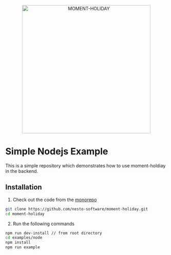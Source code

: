 <p align="center">
  <img alt="MOMENT-HOLIDAY" width="400px" src="https://nesto-software.github.io/moment-holiday/docs/assets/images/moment-holiday.png" />
</p>

# Simple Nodejs Example
This is a simple repository which demonstrates how to use moment-holdiay in the backend.

## Installation

1. Check out the code from the [monorepo](https://github.com/nesto-software/moment-holiday)

```bash
git clone https://github.com/nesto-software/moment-holiday.git
cd moment-holiday
```

2. Run the following commands

```bash
npm run dev-install // from root directory
cd examples/node
npm install
npm run example
```